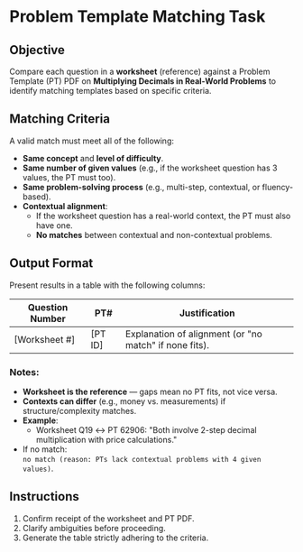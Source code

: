 # Problem Template Matching Task

## Objective
Compare each question in a **worksheet** (reference) against a Problem Template (PT) PDF on **Multiplying Decimals in Real-World Problems** to identify matching templates based on specific criteria.

## Matching Criteria
A valid match must meet all of the following:
- **Same concept** and **level of difficulty**.
- **Same number of given values** (e.g., if the worksheet question has 3 values, the PT must too).
- **Same problem-solving process** (e.g., multi-step, contextual, or fluency-based).
- **Contextual alignment**: 
  - If the worksheet question has a real-world context, the PT must also have one.
  - **No matches** between contextual and non-contextual problems.

## Output Format
Present results in a table with the following columns:

| Question Number | PT#       | Justification                                                                 |
|-----------------|-----------|-------------------------------------------------------------------------------|
| [Worksheet #]   | [PT ID]   | Explanation of alignment (or "no match" if none fits).                        |

### Notes:
- **Worksheet is the reference** — gaps mean no PT fits, not vice versa.
- **Contexts can differ** (e.g., money vs. measurements) if structure/complexity matches.
- **Example**: 
  - Worksheet Q19 ↔ PT 62906: "Both involve 2-step decimal multiplication with price calculations."
- If no match:  
  ```no match (reason: PTs lack contextual problems with 4 given values)```.

## Instructions
1. Confirm receipt of the worksheet and PT PDF.  
2. Clarify ambiguities before proceeding.  
3. Generate the table strictly adhering to the criteria.  
